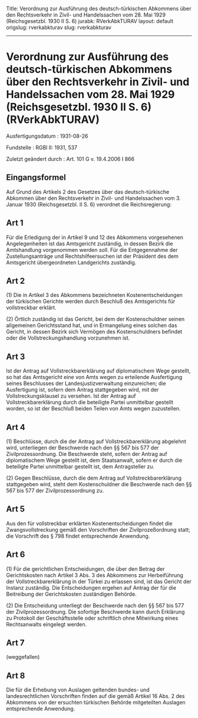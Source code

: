 Title: Verordnung zur Ausführung des deutsch-türkischen Abkommens über den Rechtsverkehr
  in Zivil- und Handelssachen vom 28. Mai 1929 (Reichsgesetzbl. 1930 II S. 6)
jurabk: RVerkAbkTURAV
layout: default
origslug: rverkabkturav
slug: rverkabkturav

---

# Verordnung zur Ausführung des deutsch-türkischen Abkommens über den Rechtsverkehr in Zivil- und Handelssachen vom 28. Mai 1929 (Reichsgesetzbl. 1930 II S. 6) (RVerkAbkTURAV)

Ausfertigungsdatum
:   1931-08-26

Fundstelle
:   RGBl II: 1931, 537

Zuletzt geändert durch
:   Art. 101 G v. 19.4.2006 I 866


## Eingangsformel

Auf Grund des Artikels 2 des Gesetzes über das deutsch-türkische
Abkommen über den Rechtsverkehr in Zivil- und Handelssachen vom 3.
Januar 1930 (Reichsgesetzbl. II S. 6) verordnet die Reichsregierung:


## Art 1

Für die Erledigung der in Artikel 9 und 12 des Abkommens vorgesehenen
Angelegenheiten ist das Amtsgericht zuständig, in dessen Bezirk die
Amtshandlung vorgenommen werden soll. Für die Entgegennahme der
Zustellungsanträge und Rechtshilfeersuchen ist der Präsident des dem
Amtsgericht übergeordneten Landgerichts zuständig.


## Art 2

(1) Die in Artikel 3 des Abkommens bezeichneten Kostenentscheidungen
der türkischen Gerichte werden durch Beschluß des Amtsgerichts für
vollstreckbar erklärt.

(2) Örtlich zuständig ist das Gericht, bei dem der Kostenschuldner
seinen allgemeinen Gerichtsstand hat, und in Ermangelung eines solchen
das Gericht, in dessen Bezirk sich Vermögen des Kostenschuldners
befindet oder die Vollstreckungshandlung vorzunehmen ist.


## Art 3

Ist der Antrag auf Vollstreckbarerklärung auf diplomatischem Wege
gestellt, so hat das Amtsgericht eine von Amts wegen zu erteilende
Ausfertigung seines Beschlusses der Landesjustizverwaltung
einzureichen; die Ausfertigung ist, sofern dem Antrag stattgegeben
wird, mit der Vollstreckungsklausel zu versehen. Ist der Antrag auf
Vollstreckbarerklärung durch die beteiligte Partei unmittelbar
gestellt worden, so ist der Beschluß beiden Teilen von Amts wegen
zuzustellen.


## Art 4

(1) Beschlüsse, durch die der Antrag auf Vollstreckbarerklärung
abgelehnt wird, unterliegen der Beschwerde nach den §§ 567 bis 577 der
Zivilprozessordnung. Die Beschwerde steht, sofern der Antrag auf
diplomatischem Wege gestellt ist, dem Staatsanwalt, sofern er durch
die beteiligte Partei unmittelbar gestellt ist, dem Antragsteller zu.

(2) Gegen Beschlüsse, durch die dem Antrag auf Vollstreckbarerklärung
stattgegeben wird, steht dem Kostenschuldner die Beschwerde nach den
§§ 567 bis 577 der Zivilprozessordnung zu.


## Art 5

Aus den für vollstreckbar erklärten Kostenentscheidungen findet die
Zwangsvollstreckung gemäß den Vorschriften der Zivilprozeßordnung
statt; die Vorschrift des § 798 findet entsprechende Anwendung.


## Art 6

(1) Für die gerichtlichen Entscheidungen, die über den Betrag der
Gerichtskosten nach Artikel 3 Abs. 3 des Abkommens zur Herbeiführung
der Vollstreckbarerklärung in der Türkei zu erlassen sind, ist das
Gericht der Instanz zuständig. Die Entscheidungen ergehen auf Antrag
der für die Beitreibung der Gerichtskosten zuständigen Behörde.

(2) Die Entscheidung unterliegt der Beschwerde nach den §§ 567 bis 577
der Zivilprozessordnung. Die sofortige Beschwerde kann durch Erklärung
zu Protokoll der Geschäftsstelle oder schriftlich ohne Mitwirkung
eines Rechtsanwalts eingelegt werden.


## Art 7

(weggefallen)


## Art 8

Die für die Erhebung von Auslagen geltenden bundes- und
landesrechtlichen Vorschriften finden auf die gemäß Artikel 16 Abs. 2
des Abkommens von der ersuchten türkischen Behörde mitgeteilten
Auslagen entsprechende Anwendung.

